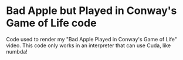 # Bad Apple but Played in Conway's Game of Life code
Code used to render my "Bad Apple Played in Conway's Game of Life" video.
This code only works in an interpreter that can use Cuda, like numbda!
